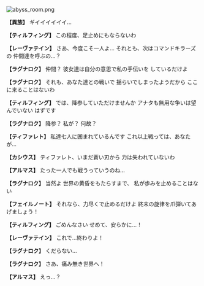
![abyss_room.png](../images/backgrounds/abyss_room.png)

**【異族】**
ギイイイイイイ…

**【ティルフィング】**
この程度、足止めにもならないわ

**【レーヴァテイン】**
さあ、今度こそ一人よ…
それとも、次はコマンドキラーズの
仲間達を呼ぶの…？

**【ラグナロク】**
仲間？
彼女達は自分の意思で私の手伝いを
しているだけよ

**【ラグナロク】**
それも、あなた達との戦いで
揺らいでしまったようだから
ここに来ることはないわ

**【ティルフィング】**
では、降参していただけませんか
アナタも無用な争いは望んでいない
はずです

**【ラグナロク】**
降参？
私が？
何故？

**【ティファレト】**
私達七人に囲まれているんです
これ以上戦っては、あなたが…

**【カシウス】**
ティファレト、いまだ蒼い刃から
力は失われていないわ

**【アルマス】**
たった一人でも戦うっていうのね…

**【ラグナロク】**
当然よ
世界の黄昏をもたらすまで、
私が歩みを止めることはない

**【フェイルノート】**
それなら、力尽くで止めるだけよ
終末の旋律を爪弾いてあげましょう！

**【ティルフィング】**
ごめんなさい
せめて、安らかに…！

**【レーヴァテイン】**
これで…終わりよ！

**【ラグナロク】**
くだらない…

**【ラグナロク】**
さあ、痛み無き世界へ！

**【アルマス】**
えっ…？
